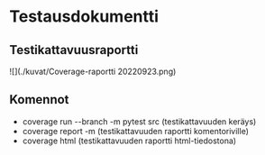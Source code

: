 # Testausdokumentti

## Testikattavuusraportti

![](./kuvat/Coverage-raportti 20220923.png)

## Komennot

* coverage run --branch -m pytest src (testikattavuuden keräys)
* coverage report -m (testikattavuuden raportti komentoriville)
* coverage html (testikattavuuden raportti html-tiedostona)
